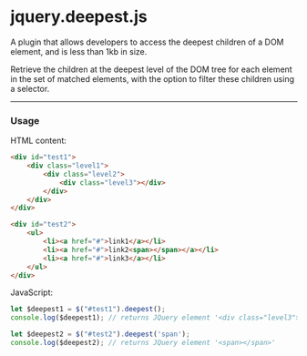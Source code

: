# jquery.deepest.js

A plugin that allows developers to access the deepest children of a DOM element, and is less than 1kb in size.

Retrieve the children at the deepest level of the DOM tree for each element in the set of matched elements, with the option to filter these children using a selector.




---

### Usage

HTML content:
```html
<div id="test1">
    <div class="level1">
        <div class="level2">
            <div class="level3"></div>
        </div>
    </div>
</div>

<div id="test2">
    <ul>
        <li><a href="#">link1</a></li>
        <li><a href="#">link2<span></span></a></li>
        <li><a href="#">link3</a></li>
    </ul>
</div>
```

JavaScript:

```javascript
let $deepest1 = $("#test1").deepest();
console.log($deepest1); // returns JQuery element '<div class="level3"></div>'

let $deepest2 = $("#test2").deepest('span');
console.log($deepest2); // returns JQuery element '<span></span>'
```
